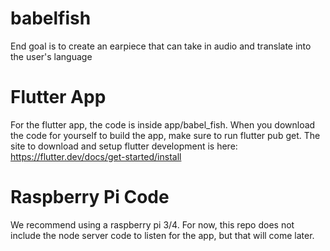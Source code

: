 # babelfish
End goal is to create an earpiece that can take in audio and translate into the user's language
# Flutter App
For the flutter app, the code is inside app/babel_fish. When you download the code for yourself to build the app, make sure to run flutter pub get. The site to download and setup flutter development is here: https://flutter.dev/docs/get-started/install
# Raspberry Pi Code
We recommend using a raspberry pi 3/4. For now, this repo does not include the node server code to listen for the app, but that will come later.
